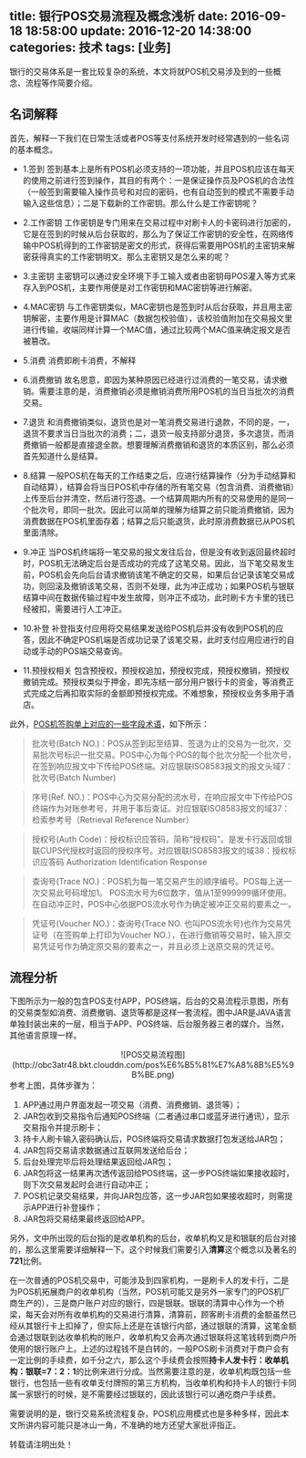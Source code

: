 ﻿title: 银行POS交易流程及概念浅析
date: 2016-09-18 18:58:00
update: 2016-12-20 14:38:00
categories: 技术
tags: [业务]
---
银行的交易体系是一套比较复杂的系统，本文将就POS机交易涉及到的一些概念、流程等作简要介绍。

## 名词解释

首先，解释一下我们在日常生活或者POS等支付系统开发时经常遇到的一些名词的基本概念。

- 1.签到
签到基本上是所有POS机必须支持的一项功能，并且POS机应该在每天的使用之前进行签到操作，其目的有两个：一是保证操作员及POS机的合法性（一般签到需要输入操作员号和对应的密码，也有自动签到的模式不需要手动输入这些信息）；二是下载新的工作密钥。那么什么是工作密钥呢？

- 2.工作密钥
工作密钥是专门用来在交易过程中对刷卡人的卡密码进行加密的，它是在签到的时候从后台获取的，那么为了保证工作密钥的安全性，在网络传输中POS机得到的工作密钥是密文的形式，获得后需要用POS机的主密钥来解密获得真实的工作密钥明文。那么主密钥又是怎么来的呢？

- 3.主密钥
主密钥可以通过安全环境下手工输入或者由密钥母POS灌入等方式来存入到POS机，主要作用便是对工作密钥和MAC密钥等进行解密。

- 4.MAC密钥
与工作密钥类似，MAC密钥也是签到时从后台获取，并且用主密钥解密，主要作用是计算MAC（数据包校验值），该校验值附加在交易报文里进行传输，收端同样计算一个MAC值，通过比较两个MAC值来确定报文是否被篡改。

- 5.消费
消费即刷卡消费，不解释

- 6.消费撤销
故名思意，即因为某种原因已经进行过消费的一笔交易，请求撤销。需要注意的是，消费撤销必须是撤销消费所用POS机的当日当批次的消费交易。

<!--more-->

- 7.退货
和消费撤销类似，退货也是对一笔消费交易进行退款，不同的是，一，退货不要求当日当批次的消费；二，退货一般支持部分退货，多次退货，而消费撤销一般都是直接退全款。想要理解消费撤销和退货的本质区别，那么必须首先知道什么是结算。

- 8.结算
一般POS机在每天的工作结束之后，应进行结算操作（分为手动结算和自动结算），结算会将当日POS机中存储的所有笔交易（包含消费、消费撤销）上传至后台并清空，然后进行签退。一个结算周期内所有的交易使用的是同一个批次号，即同一批次。因此可以简单的理解为结算之前只能消费撤销，因为消费数据在POS机里面存着；结算之后只能退货，此时原消费数据已从POS机里面清除。

- 9.冲正
当POS机终端将一笔交易的报文发往后台，但是没有收到返回最终超时时，POS机无法确定后台是否成功的完成了这笔交易。因此，当下笔交易发生前，POS机会先向后台请求撤销该笔不确定的交易，如果后台记录该笔交易成功，则回滚及撤销该笔交易，否则不处理，此为冲正成功；如果POS机与银联结算中间在数据传输过程中发生故障，则冲正不成功，此时刷卡方卡里的钱已经被扣，需要进行人工冲正。

- 10.补登
补登指支付应用将交易结果发送给POS机后并没有收到POS机的应答，因此不确定POS机端是否成功记录了该笔交易，此时支付应用应进行的自动或手动的POS端交易查询。

- 11.预授权相关
包含预授权，预授权追加，预授权完成，预授权撤销，预授权撤销完成。预授权类似于押金，即先冻结一部分用户银行卡的资金，等消费正式完成之后再扣取实际的金额即预授权完成。不难想象，预授权业务多用于酒店。


此外，[POS机签购单上对应的一些字段术语](https://www.zhihu.com/question/29519161/answer/45062087#)，如下所示：

> 批次号(Batch NO.)：POS从签到起至结算、签退为止的交易为一批次，交易批次号标识一批交易。POS中心为每个POS的每个批次分配一个批次号，在签到响应报文中下传给POS终端。对应银联ISO8583报文的报文头域7：批次号(Batch Number) 

> 序号(Ref. NO.)：POS中心为交易分配的流水号，在响应报文中下传给POS终端作为对账参考号，并用于事后查证。对应银联ISO8583报文的域37：检索参考号（Retrieval Reference Number）

> 授权号(Auth Code)：授权标识应答码，简称“授权码”。是发卡行返回或银联CUPS代授权时返回的授权序号。对应银联ISO8583报文的域38：授权标识应答码 Authorization Identification Response

> 查询号(Trace NO.)：POS机为每一笔交易产生的顺序编号。POS每上送一次交易此号码增加1。 POS流水号为6位数字，值从1至999999循环使用。在自动冲正时，POS中心依据POS流水号作为确定被冲正交易的要素之一。

> 凭证号(Voucher NO.)：查询号(Trace NO. 也叫POS流水号)也作为交易凭证号（在签购单上打印为Voucher NO.），在进行撤销等交易时，输入原交易凭证号作为确定原交易的要素之一，并且必须上送原交易的凭证号。


## 流程分析
下图所示为一般的包含POS支付APP，POS终端，后台的交易流程示意图，所有的交易类型如消费、消费撤销、退货等都是这样一套流程。图中JAR是JAVA语言单独封装出来的一层，相当于APP、POS终端、后台服务器三者的媒介。当然，其他语言原理一样。
<center>
![POS交易流程图](http://obc3atr48.bkt.clouddn.com/pos%E6%B5%81%E7%A8%8B%E5%9B%BE.png)
</center>
参考上图，具体步骤为：

1. APP通过用户界面发起一项交易（消费、消费撤销、退货等）；
2. JAR包收到交易指令后通知POS终端（二者通过串口或蓝牙进行通讯），显示交易指令并提示刷卡；
3. 持卡人刷卡输入密码确认后，POS终端将交易请求数据打包发送给JAR包；
4. JAR包将交易请求数据通过互联网发送给后台；
5. 后台处理完毕后将处理结果返回给JAR包；
6. JAR包将这一结果再次透传返回给POS终端，这一步POS终端如果接收超时，则下次交易发起时会进行自动冲正；
7. POS机记录交易结果，并向JAR包应答，这一步JAR包如果接收超时，则需提示APP进行补登操作；
8. JAR包将交易结果最终返回给APP。

另外，文中所出现的后台指的是收单机构的后台，收单机构又是和银联的后台对接的，那么这里需要详细解释一下。这个时候我们需要引入**清算**这个概念以及著名的**721**比例。

在一次普通的POS机交易中，可能涉及到四家机构，一是刷卡人的发卡行，二是为POS机拓展商户的收单机构（当然，POS机可能又是另外一家专门的POS机厂商生产的），三是商户账户对应的银行，四是银联。银联的清算中心作为一个桥梁，每天会对所有收单机构的交易进行清算，清算前，顾客刷卡消费的金额虽然已经从其银行卡上扣掉了，但实际上还是在该银行内部，通过银联的清算，这笔金额会通过银联到达收单机构的账户，收单机构又会再次通过银联将这笔钱转到商户所使用的银行账户上。上述的过程钱不是白转的，一般POS刷卡消费对于商户会有一定比例的手续费，如千分之六，那么这个手续费会按照**持卡人发卡行：收单机构：银联=7：2：1**的比例来进行分成。当然需要注意的是，收单机构既包括一些银行，也包括一些有收单支付牌照的第三方机构，当收单机构和持卡人的银行卡同属一家银行的时候，是不需要经过银联的，因此该银行可以通吃商户手续费。

需要说明的是，银行交易系统流程复杂，POS机应用模式也是多种多样，因此本文所讲内容可能只是冰山一角，不准确的地方还望大家批评指正。

转载请注明出处！


